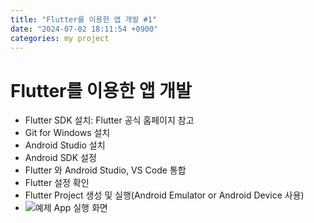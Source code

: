 ```yaml
---
title: "Flutter를 이용한 앱 개발 #1"
date: "2024-07-02 18:11:54 +0900"
categories: my project
---
```

# Flutter를 이용한 앱 개발

- Flutter SDK 설치: Flutter 공식 홈페이지 참고
- Git for Windows 설치
- Android Studio 설치
- Android SDK 설정
- Flutter 와 Android Studio, VS Code 통합
- Flutter 설정 확인
- Flutter Project 생성 및 실행(Android Emulator or Android Device 사용)
- ![예제 App 실행 화면](https://deicide5171.github.io/assets/images/example_app_flutter.png)

[jekyll-docs]: https://jekyllrb.com/docs/home
[jekyll-gh]:   https://github.com/jekyll/jekyll
[jekyll-talk]: https://talk.jekyllrb.com/